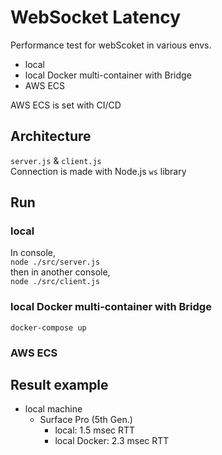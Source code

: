 # WebSocket Latency

Performance test for webScoket in various envs.

- local
- local Docker multi-container with Bridge
- AWS ECS

AWS ECS is set with CI/CD

## Architecture

`server.js` & `client.js`  
Connection is made with Node.js `ws` library

## Run

### local

In console,  
`node ./src/server.js`  
then in another console,  
`node ./src/client.js`

### local Docker multi-container with Bridge

`docker-compose up`

### AWS ECS

## Result example

- local machine
  - Surface Pro (5th Gen.)
    - local: 1.5 msec RTT
    - local Docker: 2.3 msec RTT
